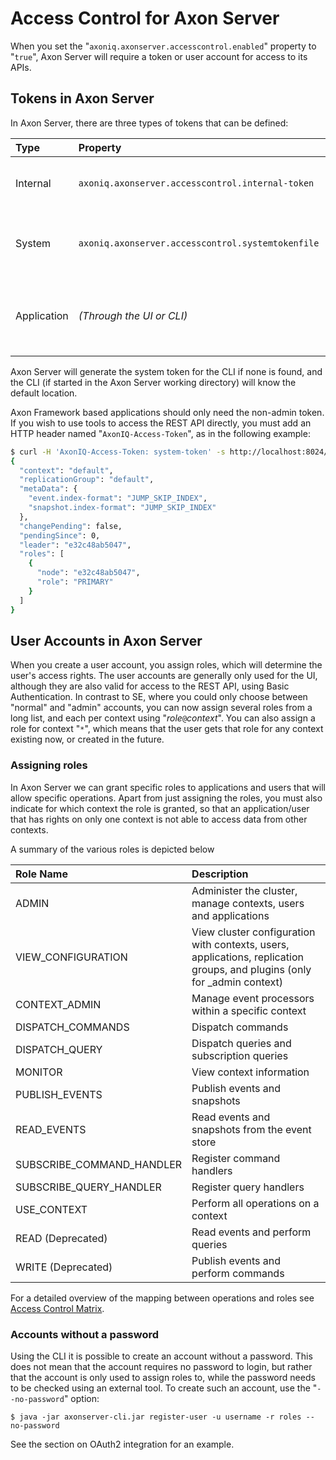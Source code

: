 # Access Control for Axon Server

When you set the "`axoniq.axonserver.accesscontrol.enabled`" property to "`true`", Axon Server will require a token or user account for access to its APIs.

## Tokens in Axon Server

In Axon Server, there are three types of tokens that can be defined:

| Type | Property | Purpose |
| :--- | :--- | :--- |
| Internal | `axoniq.axonserver.accesscontrol.internal-token` | Define a token for nodes in the cluster to authenticate each other. |
| System | `axoniq.axonserver.accesscontrol.systemtokenfile` | Define a file for a token with administrative rights. Default value is "`./security/.token`". |
| Application | _(Through the UI or CLI)_ | Applications are registered using the UI or CLI and assigned roles. See below for more details. |

Axon Server will generate the system token for the CLI if none is found, and the CLI (if started in the Axon Server working directory) will know the default location.

Axon Framework based applications should only need the non-admin token. If you wish to use tools to access the REST API directly, you must add an HTTP header named "`AxonIQ-Access-Token`", as in the following example:

```bash
$ curl -H 'AxonIQ-Access-Token: system-token' -s http://localhost:8024/v1/public/context | jq '.[] | select(.context=="default")'
{
  "context": "default",
  "replicationGroup": "default",
  "metaData": {
    "event.index-format": "JUMP_SKIP_INDEX",
    "snapshot.index-format": "JUMP_SKIP_INDEX"
  },
  "changePending": false,
  "pendingSince": 0,
  "leader": "e32c48ab5047",
  "roles": [
    {
      "node": "e32c48ab5047",
      "role": "PRIMARY"
    }
  ]
}
```

## User Accounts in Axon Server

When you create a user account, you assign roles, which will determine the user's access rights. The user accounts are generally only used for the UI, although they are also valid for access to the REST API, using Basic Authentication. In contrast to SE, where you could only choose between "normal" and "admin" accounts, you can now assign several roles from a long list, and each per context using "_role_`@`_context_". You can also assign a role for context "`*`", which means that the user gets that role for any context existing now, or created in the future.

### Assigning roles

In Axon Server we can grant specific roles to applications and users that will allow specific operations. Apart from just assigning the roles, you must also indicate for which context the role is granted, so that an application/user that has rights on only one context is not able to access data from other contexts.‌

A summary of the various roles is depicted below

| Role Name | Description |
| :--- | :--- |
| ADMIN | Administer the cluster, manage contexts, users and applications |
| VIEW\_CONFIGURATION | View cluster configuration with contexts, users, applications, replication groups, and plugins (only for \_admin context) | 
| CONTEXT\_ADMIN | Manage event processors within a specific context |
| DISPATCH\_COMMANDS | Dispatch commands |
| DISPATCH\_QUERY | Dispatch queries and subscription queries |
| MONITOR | View context information |
| PUBLISH\_EVENTS | Publish events and snapshots |
| READ\_EVENTS | Read events and snapshots from the event store |
| SUBSCRIBE\_COMMAND\_HANDLER | Register command handlers |
| SUBSCRIBE\_QUERY\_HANDLER | Register query handlers |
| USE\_CONTEXT | Perform all operations on a context |
| READ \(Deprecated\) | Read events and perform queries |
| WRITE \(Deprecated\) | Publish events and perform commands |

For a detailed overview of the mapping between operations and roles see [Access Control Matrix](access-control-matrix.md).

### Accounts without a password

Using the CLI it is possible to create an account without a password. This does not mean that the account requires no password to login, but rather that the account is only used to assign roles to, while the password needs to be checked using an external tool. To create such an account, use the "`--no-password`" option:

```text
$ java -jar axonserver-cli.jar register-user -u username -r roles --no-password
```

See the section on OAuth2 integration for an example.